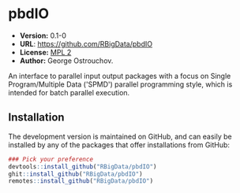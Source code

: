 # pbdIO

* **Version:** 0.1-0
* **URL**: https://github.com/RBigData/pbdIO
* **License:** [MPL 2](https://www.mozilla.org/MPL/2.0/)
* **Author:** George Ostrouchov.

An interface to parallel input output packages with a focus on Single Program/Multiple Data ('SPMD') parallel programming style, which is intended for batch parallel execution.



## Installation

<!-- You can install the stable version from CRAN using the usual `install.packages()`:

```r
install.packages("pbdIO")
``` -->

The development version is maintained on GitHub, and can easily be installed by any of the packages that offer installations from GitHub:

```r
### Pick your preference
devtools::install_github("RBigData/pbdIO")
ghit::install_github("RBigData/pbdIO")
remotes::install_github("RBigData/pbdIO")
```
